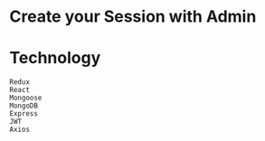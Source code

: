 # Create your Session with Admin


# Technology
    Redux
    React
    Mongoose
    MongoDB
    Express
    JWT
    Axios
